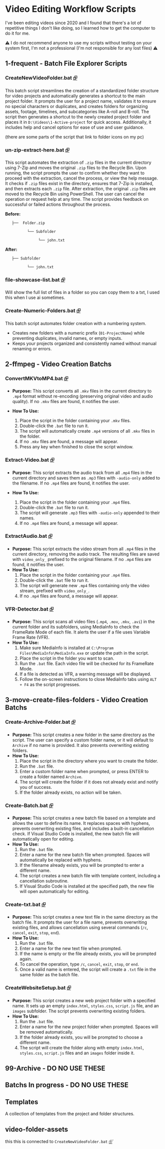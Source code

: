 # Video Editing Workflow Scripts 

I've been editing videos since 2020 and I found that there's a lot of repetitive things I don't like doing, so I learned how to get the computer to do it for me. 

⚠️ I do not recommend anyone to use my scripts without testing on your system first, I'm not a professional (I'm not responsible for any lost files) ⚠️

##  1-frequent - Batch File Explorer Scripts

### CreateNewVideoFolder.bat [⮺](1-frequent/CreateNewVideoFolder.bat)

This batch script streamlines the creation of a standardized folder structure for video projects and automatically generates a shortcut to the main project folder. It prompts the user for a project name, validates it to ensure no special characters or duplicates, and creates folders for organizing assets, footage, timelines, and subcategories like A-roll and B-roll. The script then generates a shortcut to the newly created project folder and places it in `D:\Videos\1-Active-project` for quick access. Additionally, it includes help and cancel options for ease of use and user guidance.

(there are some parts of the script that link to folder icons on my pc)

### un-zip-extract-here.bat [⮺](1-frequent/un-zip-extract-here.bat)

This script automates the extraction of `.zip` files in the current directory using 7-Zip and moves the original `.zip` files to the Recycle Bin. Upon running, the script prompts the user to confirm whether they want to proceed with the extraction, cancel the process, or view the help message. It checks if `.zip` files exist in the directory, ensures that 7-Zip is installed, and then extracts each `.zip` file. After extraction, the original `.zip` files are moved to the Recycle Bin using PowerShell. The user can cancel the operation or request help at any time. The script provides feedback on successful or failed actions throughout the process.

**Before:**

       ├──  Folder.zip

              └── Subfolder 
       
                   └── john.txt 
**After:**

       ├── Subfolder
  
              └── john.txt




### file-showcase-list.bat [⮺](1-frequent/file-showcase-list.bat)

Will show the full list of files in a folder so you can copy them to a txt, I used this when I use ai sometimes.


### Create-Numeric-Folders.bat [⮺](1-frequent/Create-Numeric-Folders.bat)

This batch script automates folder creation with a numbering system.    
- Creates new folders with a numeric prefix (`01-ProjectName`) while preventing duplicates, invalid names, or empty inputs.  
- Keeps your projects organized and consistently named without manual renaming or errors.




## 2-ffmpeg - Video Creation Batchs

### ConvertMKVtoMP4.bat [⮺](2-ffmpeg/ConvertMKVtoMP4.bat)

* **Purpose:** This script converts all `.mkv` files in the current directory to `.mp4` format without re-encoding (preserving original video and audio quality). If no `.mkv` files are found, it notifies the user.
* **How To Use:**

  1. Place the script in the folder containing your `.mkv` files.
  2. Double-click the `.bat` file to run it.
  3. The script will automatically create `.mp4` versions of all `.mkv` files in the folder.
  4. If no `.mkv` files are found, a message will appear.
  5. Press any key when finished to close the script window.



### Extract-Video.bat [⮺](2-ffmpeg/Extract-Video.bat)

* **Purpose:** This script extracts the audio track from all `.mp4` files in the current directory and saves them as `.mp3` files with `-audio-only` added to the filename. If no `.mp4` files are found, it notifies the user.
* **How To Use:**

  1. Place the script in the folder containing your `.mp4` files.
  2. Double-click the `.bat` file to run it.
  3. The script will generate `.mp3` files with `-audio-only` appended to their names.
  4. If no `.mp4` files are found, a message will appear.


### ExtractAudio.bat [⮺](2-ffmpeg/ExtractAudio.bat)

- **Purpose:** This script extracts the video stream from all `.mp4` files in the current directory, removing the audio track. The resulting files are saved with `video_only_` prefixed to the original filename. If no `.mp4` files are found, it notifies the user.  
- **How To Use:**  
    1. Place the script in the folder containing your `.mp4` files.  
    2. Double-click the `.bat` file to run it.  
    3. The script will generate new `.mp4` files containing only the video stream, prefixed with `video_only_`.  
    4. If no `.mp4` files are found, a message will appear.  



### VFR-Detector.bat [⮺](2-ffmpeg/VFR-Detector.bat)

- **Purpose:** This script scans all video files (`.mp4`, `.mov`, `.mkv`, `.avi`) in the current folder and its subfolders, using MediaInfo to check the FrameRate Mode of each file. It alerts the user if a file uses Variable Frame Rate (VFR).  
- **How To Use:**  
    1. Make sure MediaInfo is installed at `C:\Program Files\MediaInfo\MediaInfo.exe` or update the path in the script.  
    2. Place the script in the folder you want to scan.  
    3. Run the `.bat` file. Each video file will be checked for its FrameRate Mode.  
    4. If a file is detected as VFR, a warning message will be displayed.  
    5. Follow the on-screen instructions to close MediaInfo tabs using `ALT + F4` as the script progresses.  

## 3-move-create-files-folders - Video Creation Batchs




### Create-Archive-Folder.bat [⮺](3-move-create-files-folders/Create-Archive-Folder.bat)

- **Purpose:** This script creates a new folder in the same directory as the script. The user can specify a custom folder name, or it will default to `Archive` if no name is provided. It also prevents overwriting existing folders.  
- **How To Use:**  
    1. Place the script in the directory where you want to create the folder.  
    2. Run the `.bat` file.  
    3. Enter a custom folder name when prompted, or press ENTER to create a folder named `Archive`.  
    4. The script will create the folder if it does not already exist and notify you of success.  
    5. If the folder already exists, no action will be taken.  

### Create-Batch.bat [⮺](3-move-create-files-folders/Create-Batch.bat)

- **Purpose:** This script creates a new batch file based on a template and allows the user to define its name. It replaces spaces with hyphens, prevents overwriting existing files, and includes a built-in cancellation check. If Visual Studio Code is installed, the new batch file will automatically open for editing.  
- **How To Use:**  
    1. Run the `.bat` file.  
    2. Enter a name for the new batch file when prompted. Spaces will automatically be replaced with hyphens.  
    3. If the filename already exists, you will be prompted to enter a different name.  
    4. The script creates a new batch file with template content, including a cancellation subroutine.  
    5. If Visual Studio Code is installed at the specified path, the new file will open automatically for editing.  


### Create-txt.bat [⮺](3-move-create-files-folders/Create-txt.bat)

- **Purpose:** This script creates a new text file in the same directory as the batch file. It prompts the user for a file name, prevents overwriting existing files, and allows cancellation using several commands (`/c`, `cancel`, `exit`, `stop`, `end`).  
- **How To Use:**  
    1. Run the `.bat` file.  
    2. Enter a name for the new text file when prompted.  
    3. If the name is empty or the file already exists, you will be prompted again.  
    4. To cancel the operation, type `/c`, `cancel`, `exit`, `stop`, or `end`.  
    5. Once a valid name is entered, the script will create a `.txt` file in the same folder as the batch file.  


### CreateWebsiteSetup.bat [⮺](3-move-create-files-folders/CreateWebsiteSetup.bat)

- **Purpose:** This script creates a new web project folder with a specified name. It sets up an empty `index.html`, `styles.css`, `script.js` file, and an `images` subfolder. The script prevents overwriting existing folders.  
- **How To Use:**  
    1. Run the `.bat` file.  
    2. Enter a name for the new project folder when prompted. Spaces will be removed automatically.  
    3. If the folder already exists, you will be prompted to choose a different name.  
    4. The script will create the folder along with empty `index.html`, `styles.css`, `script.js` files and an `images` folder inside it.  

## 99-Archive - DO NO USE THESE

## Batchs In progress - DO NO USE THESE

## Templates
A collection of templates from the project and folder structures.

## video-folder-assets 
this this is connected to `CreateNewVideoFolder.bat` [⮺](1-frequent/CreateNewVideoFolder.bat)`





